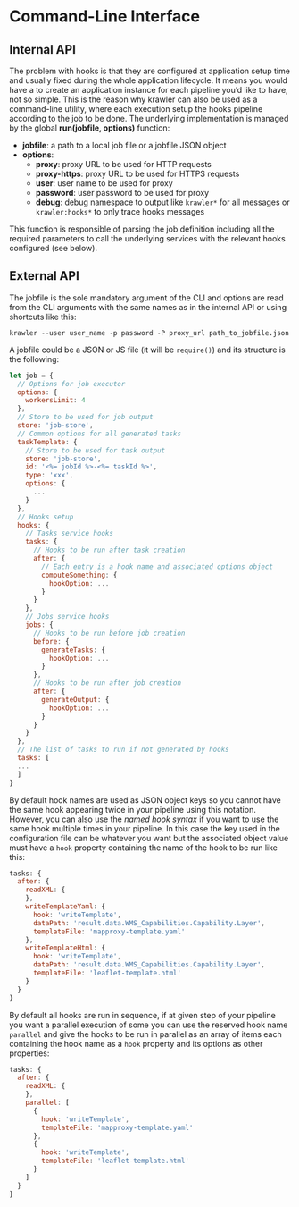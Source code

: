 # Command-Line Interface

## Internal API

The problem with hooks is that they are configured at application setup time and usually fixed during the whole application lifecycle. It means you would have a to create an application instance for each pipeline you’d like to have, not so simple. This is the reason why krawler can also be used as a command-line utility, where each execution setup the hooks pipeline according to the job to be done. The underlying implementation is managed by the global **run(jobfile, options)** function:
* **jobfile**: a path to a local job file or a jobfile JSON object
* **options**:
  * **proxy**: proxy URL to be used for HTTP requests
  * **proxy-https**: proxy URL to be used for HTTPS requests
  * **user**: user name to be used for proxy
  * **password**: user password to be used for proxy
  * **debug**: debug namespace to output like `krawler*` for all messages or `krawler:hooks*` to only trace hooks messages

This function is responsible of parsing the job definition including all the required parameters to call the underlying services with the relevant hooks configured (see below).

## External API

The jobfile is the sole mandatory argument of the CLI and options are read from the CLI arguments with the same names as in the internal API or using shortcuts like this:
```
krawler --user user_name -p password -P proxy_url path_to_jobfile.json
```

A jobfile could be a JSON or JS file (it will be `require()`) and its structure is the following:
```js
let job = {
  // Options for job executor
  options: {
    workersLimit: 4
  },
  // Store to be used for job output
  store: 'job-store',
  // Common options for all generated tasks
  taskTemplate: {
    // Store to be used for task output
    store: 'job-store',
    id: '<%= jobId %>-<%= taskId %>',
    type: 'xxx',
    options: {
      ...
    }
  },
  // Hooks setup
  hooks: {
    // Tasks service hooks
    tasks: {
      // Hooks to be run after task creation
      after: {
        // Each entry is a hook name and associated options object
        computeSomething: {
          hookOption: ...
        }
      }
    },
    // Jobs service hooks
    jobs: {
      // Hooks to be run before job creation
      before: {
        generateTasks: {
          hookOption: ...
        }
      },
      // Hooks to be run after job creation
      after: {
        generateOutput: {
          hookOption: ...
        }
      }
    }
  },
  // The list of tasks to run if not generated by hooks
  tasks: [
  ...
  ]
}
```

By default hook names are used as JSON object keys so you cannot have the same hook appearing twice in your pipeline using this notation. However, you can also use the *named hook syntax* if you want to use the same hook multiple times in your pipeline. In this case the key used in the configuration file can be whatever you want but the associated object value must have a `hook` property containing the name of the hook to be run like this:
```js
tasks: {
  after: {
    readXML: {
    },
    writeTemplateYaml: {
      hook: 'writeTemplate',
      dataPath: 'result.data.WMS_Capabilities.Capability.Layer',
      templateFile: 'mapproxy-template.yaml'
    },
    writeTemplateHtml: {
      hook: 'writeTemplate',
      dataPath: 'result.data.WMS_Capabilities.Capability.Layer',
      templateFile: 'leaflet-template.html'
    }
  }
}
```

By default all hooks are run in sequence, if at given step of your pipeline you want a parallel execution of some you can use the reserved hook name `parallel` and give the hooks to be run in parallel as an array of items each containing the hook name as a `hook` property and its options as other properties:
```js
tasks: {
  after: {
    readXML: {
    },
    parallel: [
      {
        hook: 'writeTemplate',
        templateFile: 'mapproxy-template.yaml'
      },
      {
        hook: 'writeTemplate',
        templateFile: 'leaflet-template.html'
      }
    ]
  }
}
```
